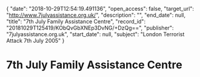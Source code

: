 {
  "date": "2018-10-29T12:54:19.491136", 
  "open_access": false, 
  "target_url": "http://www.7julyassistance.org.uk/", 
  "description": "", 
  "end_date": null, 
  "title": "7th July Family Assistance Centre", 
  "record_id": "20181029T125419/KObQvGbXNEp3DvNG/+DzQg==", 
  "publisher": "7julyassistance.org.uk", 
  "start_date": null, 
  "subject": "London Terrorist Attack 7th July 2005"
}

# 7th July Family Assistance Centre


